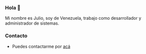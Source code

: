 ### Hola 👋

Mi nombre es Julio, soy de Venezuela, trabajo como desarrollador y administrador de sistemas.

### Contacto

* Puedes contactarme por [acá](https://jure-ve.github.io/)


